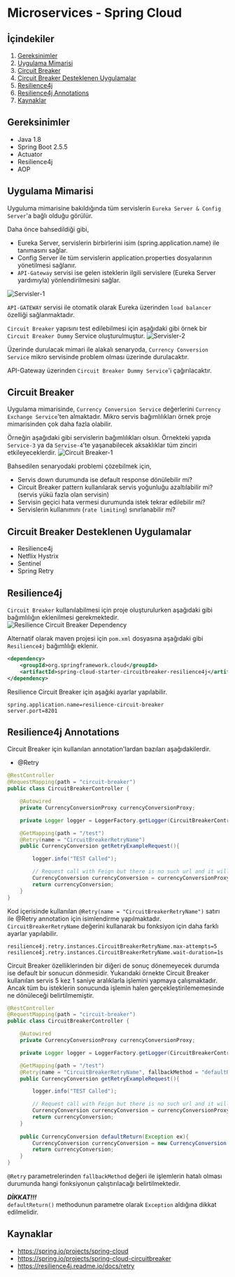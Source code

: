 # Microservices - Spring Cloud 

## İçindekiler
1. [Gereksinimler](#gereksinimler)
2. [Uygulama Mimarisi](#uygulama-mimarisi)
3. [Circuit Breaker](#circuit-breaker)
4. [Circuit Breaker Desteklenen Uygulamalar](#circuit-breaker-desteklenen-uygulamalar)
5. [Resilience4j](#resilience4j)
6. [Resilience4j Annotations](#resilience4j-annotations)
7. [Kaynaklar](#kaynaklar)

## Gereksinimler
* Java 1.8
* Spring Boot 2.5.5
* Actuator
* Resilience4j
* AOP


## Uygulama Mimarisi
Uyguluma mimarisine bakıldığında tüm servislerin `Eureka Server & Config Server`'a bağlı olduğu görülür.  

Daha önce bahsedildiği gibi,
- Eureka Server, servislerin birbirlerini isim (spring.application.name) ile tanımasını sağlar.
- Config Server ile tüm servislerin application.properties dosyalarının yönetilmesi sağlanır. 
- `API-Gateway` servisi ise gelen isteklerin ilgili servislere (Eureka Server yardımıyla) yönlendirilmesini sağlar.  

![Servisler-1](./images/services-1.png)

`API-GATEWAY` servisi ile otomatik olarak Eureka üzerinden `load balancer` özelliği sağlanmaktadır.

`Circuit Breaker` yapısını test edilebilmesi için aşağıdaki gibi örnek bir `Circuit Breaker Dummy` Service oluşturulmuştur.
![Servisler-2](./images/circuit-breaker-hierarchy.png)

Üzerinde durulacak mimari ile alakalı senaryoda, `Currency Conversion Service` mikro servisinde problem olması üzerinde durulacaktır. 

API-Gateway üzerinden `Circuit Breaker Dummy Service`'i çağırılacaktır.    


## Circuit Breaker
Uygulama mimarisinde, `Currency Conversion Service` değerlerini `Currency Exchange Service`'ten almaktadır. Mikro servis bağımlılıkları örnek proje mimarisinden çok daha fazla olabilir.

Örneğin aşağıdaki gibi servislerin bağımlılıkları olsun. Örnekteki yapıda `Service-3` ya da `Servise-4`'te yaşanabilecek aksaklıklar tüm zinciri etkileyeceklerdir. 
![Circuit Breaker-1](./images/circuit-breaker-1.png)

Bahsedilen senaryodaki problemi çözebilmek için,
- Servis down durumunda ise default response dönülebilir mi?
- Circuit Breaker pattern kullanılarak servis yoğunluğu azaltılabilir mi? (servis yükü fazla olan servisin)
- Servisin geçici hata vermesi durumunda istek tekrar edilebilir mi?
- Servislerin kullanımını (`rate limiting`) sınırlanabilir mi? 


## Circuit Breaker Desteklenen Uygulamalar
- Resilience4j
- Netflix Hystrix
- Sentinel
- Spring Retry


## Resilience4j
`Circuit Breaker` kullanılabilmesi için proje oluşturulurken aşağıdaki gibi bağımlılığın eklenilmesi gerekmektedir.
![Resilience Circuit Breaker Dependency](./images/resilience4f-dependency.png)

Alternatif olarak maven projesi için `pom.xml` dosyasına aşağıdaki gibi `Resilience4j` bağımlılığı eklenir.
```xml
<dependency>
    <groupId>org.springframework.cloud</groupId>
    <artifactId>spring-cloud-starter-circuitbreaker-resilience4j</artifactId>
</dependency>
```

Resilience Circuit Breaker için aşağıki ayarlar yapılabilir.
```properties
spring.application.name=resilience-circuit-breaker
server.port=8201
```


## Resilience4j Annotations
Circuit Breaker için kullanılan annotation'lardan bazıları aşağıdakilerdir.
- @Retry

```java
@RestController
@RequestMapping(path = "circuit-breaker")
public class CircuitBreakerController {

    @Autowired
    private CurrencyConversionProxy currencyConversionProxy;

    private Logger logger = LoggerFactory.getLogger(CircuitBreakerController.class);

    @GetMapping(path = "/test")
    @Retry(name = "CircuitBreakerRetryName")
    public CurrencyConversion getRetryExampleRequest(){

        logger.info("TEST Called");

        // Request call with Feign but there is no such url and it will 404 not found
        CurrencyConversion currencyConversion = currencyConversionProxy.getCurrencyConversionDummy();
        return currencyConversion;
    }
}
```

Kod içerisinde kullanılan `@Retry(name = "CircuitBreakerRetryName")` satırı ile @Retry annotation için isimlendirme yapılmaktadır. `CircuitBreakerRetryName` değerini kullanarak bu fonksiyon için daha farklı ayarlar yapılabilir.
```properties
resilience4j.retry.instances.CircuitBreakerRetryName.max-attempts=5
resilience4j.retry.instances.CircuitBreakerRetryName.wait-duration=1s
```

Circuit Breaker özelliklerinden bir diğeri de sonuç dönemeyecek durumda ise default bir sonucun dönmesidir. 
Yukarıdaki örnekte Circuit Breaker kullanılan servis 5 kez 1 saniye aralıklarla işlemini yapmaya çalışmaktadır. 
Ancak tüm bu isteklerin sonucunda işlemin halen gerçekleştirilememesinde ne dönüleceği belirtilmemiştir.

```java
@RestController
@RequestMapping(path = "circuit-breaker")
public class CircuitBreakerController {

    @Autowired
    private CurrencyConversionProxy currencyConversionProxy;

    private Logger logger = LoggerFactory.getLogger(CircuitBreakerController.class);

    @GetMapping(path = "/test")
    @Retry(name = "CircuitBreakerRetryName", fallbackMethod = "defaultReturn")
    public CurrencyConversion getRetryExampleRequest(){

        logger.info("TEST Called");

        // Request call with Feign but there is no such url and it will 404 not found
        CurrencyConversion currencyConversion = currencyConversionProxy.getCurrencyConversionDummy();
        return currencyConversion;
    }
    
    public CurrencyConversion defaultReturn(Exception ex){
        CurrencyConversion currencyConversion = new CurrencyConversion();
        return currencyConversion;
    }
}
```

`@Retry` parametrelerinden `fallbackMethod` değeri ile işlemlerin hatalı olması durumunda hangi fonksiyonun çalıştırılacağı belirtilmektedir.

**_DİKKAT!!!_**   
`defaultReturn()` methodunun parametre olarak `Exception` aldığına dikkat edilmelidir.


## Kaynaklar
- https://spring.io/projects/spring-cloud
- https://spring.io/projects/spring-cloud-circuitbreaker
- https://resilience4j.readme.io/docs/retry
